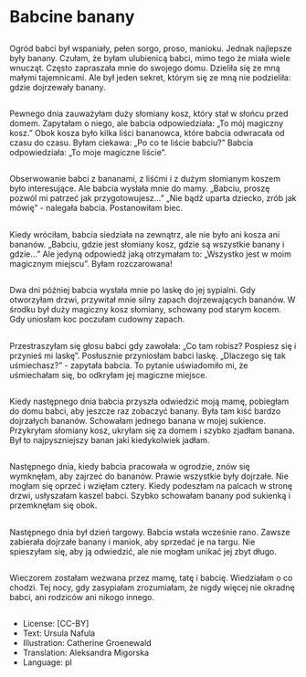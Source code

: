 # Babcine banany

##
Ogród babci był wspaniały, pełen sorgo, proso, manioku. Jednak najlepsze były banany. Czułam, że byłam ulubienicą babci, mimo tego że miała wiele wnucząt. Często zapraszała mnie do swojego domu. Dzieliła się ze mną małymi tajemnicami. Ale był jeden sekret, którym się ze mną nie podzieliła: gdzie dojrzewały banany.

##
Pewnego dnia zauważyłam duży słomiany kosz, który stał w słońcu przed domem. Zapytałam o niego, ale babcia odpowiedziała: „To mój magiczny kosz.” Obok kosza było kilka liści bananowca, które babcia odwracała od czasu do czasu. Byłam ciekawa: „Po co te liście babciu?” Babcia odpowiedziała: „To moje magiczne liście”.

##
Obserwowanie babci z bananami, z liśćmi i z dużym słomianym koszem było interesujące. Ale babcia wysłała mnie do mamy. „Babciu, proszę pozwól mi patrzeć jak przygotowujesz…” „Nie bądź uparta dziecko, zrób jak mówię” - nalegała babcia. Postanowiłam biec.

##
Kiedy wróciłam, babcia siedziała na zewnątrz, ale nie było ani kosza ani bananów. „Babciu, gdzie jest słomiany kosz, gdzie są wszystkie banany i gdzie…” Ale jedyną odpowiedź jaką otrzymałam to: „Wszystko jest w moim magicznym miejscu”. Byłam rozczarowana!

##
Dwa dni później babcia wysłała mnie po laskę do jej sypialni. Gdy otworzyłam drzwi, przywitał mnie silny zapach dojrzewających bananów. W środku był duży magiczny kosz słomiany, schowany pod starym kocem. Gdy uniosłam koc poczułam cudowny zapach.

##
Przestraszyłam się głosu babci gdy zawołała: „Co tam robisz? Pospiesz się i przynieś mi laskę”. Posłusznie przyniosłam babci laskę. „Dlaczego się tak uśmiechasz?” - zapytała babcia. To pytanie uświadomiło mi, że uśmiechałam się, bo odkryłam jej magiczne miejsce.

##
Kiedy następnego dnia babcia przyszła odwiedzić moją mamę, pobiegłam do domu babci, aby jeszcze raz zobaczyć banany. Była tam kiść bardzo dojrzałych bananów. Schowałam jednego banana w mojej sukience. Przykryłam słomiany kosz, ukryłam się za domem i szybko zjadłam banana. Był to najpyszniejszy banan jaki kiedykolwiek jadłam.

##
Następnego dnia, kiedy babcia pracowała w ogrodzie, znów się wymknęłam, aby zajrzeć do bananów. Prawie wszystkie były dojrzałe. Nie mogłam się oprzeć i wzięłam cztery. Kiedy podeszłam na palcach w stronę drzwi, usłyszałam kaszel babci. Szybko schowałam banany pod sukienką i przemknęłam się obok.

##
Następnego dnia był dzień targowy. Babcia wstała wcześnie rano. Zawsze zabierała dojrzałe banany i maniok, aby sprzedać je na targu. Nie spieszyłam się, aby ją odwiedzić, ale nie mogłam unikać jej zbyt długo.

##
Wieczorem zostałam wezwana przez mamę, tatę i babcię. Wiedziałam o co chodzi. Tej nocy, gdy zasypiałam zrozumiałam, że nigdy więcej nie okradnę babci, ani rodziców ani nikogo innego.

##
* License: [CC-BY]
* Text: Ursula Nafula
* Illustration: Catherine Groenewald
* Translation: Aleksandra Migorska
* Language: pl
